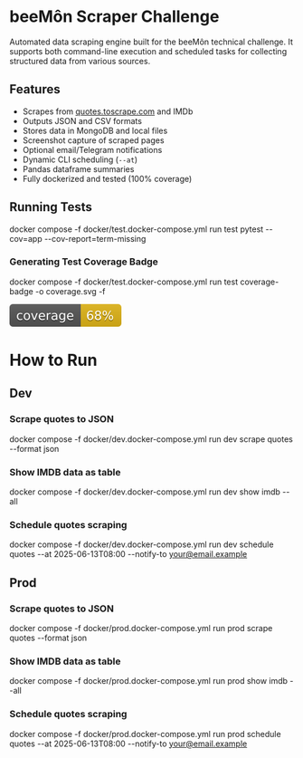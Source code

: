 # beeMôn Scraper Challenge

Automated data scraping engine built for the beeMôn technical challenge. It supports both command-line execution and scheduled tasks for collecting structured data from various sources.

## Features

- Scrapes from [quotes.toscrape.com](http://quotes.toscrape.com) and IMDb
- Outputs JSON and CSV formats
- Stores data in MongoDB and local files
- Screenshot capture of scraped pages
- Optional email/Telegram notifications
- Dynamic CLI scheduling (`--at`)
- Pandas dataframe summaries
- Fully dockerized and tested (100% coverage)

## Running Tests

docker compose -f docker/test.docker-compose.yml run test pytest --cov=app --cov-report=term-missing

### Generating Test Coverage Badge

docker compose -f docker/test.docker-compose.yml run test coverage-badge -o coverage.svg -f


![Coverage](coverage.svg)


# How to Run

## Dev

### Scrape quotes to JSON
docker compose -f docker/dev.docker-compose.yml run dev scrape quotes --format json

### Show IMDB data as table
docker compose -f docker/dev.docker-compose.yml run dev show imdb --all

### Schedule quotes scraping
docker compose -f docker/dev.docker-compose.yml run dev schedule quotes --at 2025-06-13T08:00 --notify-to your@email.example

## Prod

### Scrape quotes to JSON
docker compose -f docker/prod.docker-compose.yml run prod scrape quotes --format json

### Show IMDB data as table
docker compose -f docker/prod.docker-compose.yml run prod show imdb --all

### Schedule quotes scraping
docker compose -f docker/prod.docker-compose.yml run prod schedule quotes --at 2025-06-13T08:00 --notify-to your@email.example